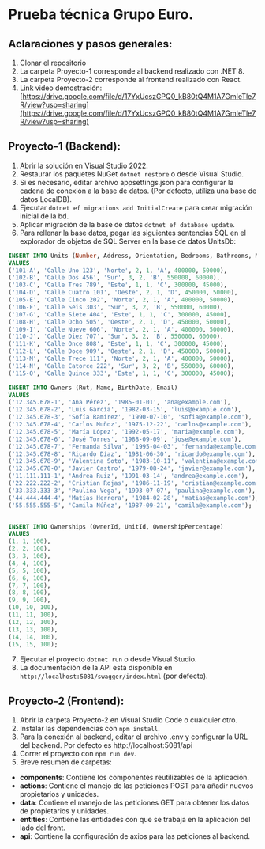 # Prueba técnica Grupo Euro.

## Aclaraciones y pasos generales:
1. Clonar el repositorio
2. La carpeta Proyecto-1 corresponde al backend realizado con .NET 8.
3. La carpeta Proyecto-2 corresponde al frontend realizado con React.
4. Link video demostración: [https://drive.google.com/file/d/17YxUcszGPQ0_kB80tQ4M1A7GmIeTle7R/view?usp=sharing](https://drive.google.com/file/d/17YxUcszGPQ0_kB80tQ4M1A7GmIeTle7R/view?usp=sharing)

## Proyecto-1 (Backend):
1. Abrir la solución en Visual Studio 2022.
2. Restaurar los paquetes NuGet `dotnet restore` o desde Visual Studio.
3. Si es necesario, editar archivo appsettings.json para configurar la cadena de conexión a la base de datos. (Por defecto, utiliza una base de datos LocalDB).
4. Ejecutar `dotnet ef migrations add InitialCreate` para crear migración inicial de la bd.
5. Aplicar migración de la base de datos `dotnet ef database update`.
6. Para rellenar la base datos, pegar las siguientes sentencias SQL en el explorador de objetos de SQL Server en la base de datos UnitsDb:
```sql
INSERT INTO Units (Number, Address, Orientation, Bedrooms, Bathrooms, Model, RentPrice, CommonExpense)
VALUES 
('101-A', 'Calle Uno 123', 'Norte', 2, 1, 'A', 400000, 50000),
('102-B', 'Calle Dos 456', 'Sur', 3, 2, 'B', 550000, 60000),
('103-C', 'Calle Tres 789', 'Este', 1, 1, 'C', 300000, 45000),
('104-D', 'Calle Cuatro 101', 'Oeste', 2, 1, 'D', 450000, 50000),
('105-E', 'Calle Cinco 202', 'Norte', 2, 1, 'A', 400000, 50000),
('106-F', 'Calle Seis 303', 'Sur', 3, 2, 'B', 550000, 60000),
('107-G', 'Calle Siete 404', 'Este', 1, 1, 'C', 300000, 45000),
('108-H', 'Calle Ocho 505', 'Oeste', 2, 1, 'D', 450000, 50000),
('109-I', 'Calle Nueve 606', 'Norte', 2, 1, 'A', 400000, 50000),
('110-J', 'Calle Diez 707', 'Sur', 3, 2, 'B', 550000, 60000),
('111-K', 'Calle Once 808', 'Este', 1, 1, 'C', 300000, 45000),
('112-L', 'Calle Doce 909', 'Oeste', 2, 1, 'D', 450000, 50000),
('113-M', 'Calle Trece 111', 'Norte', 2, 1, 'A', 400000, 50000),
('114-N', 'Calle Catorce 222', 'Sur', 3, 2, 'B', 550000, 60000),
('115-O', 'Calle Quince 333', 'Este', 1, 1, 'C', 300000, 45000);

INSERT INTO Owners (Rut, Name, BirthDate, Email)
VALUES 
('12.345.678-1', 'Ana Pérez', '1985-01-01', 'ana@example.com'),
('12.345.678-2', 'Luis García', '1982-03-15', 'luis@example.com'),
('12.345.678-3', 'Sofía Ramírez', '1990-07-10', 'sofia@example.com'),
('12.345.678-4', 'Carlos Muñoz', '1975-12-22', 'carlos@example.com'),
('12.345.678-5', 'María López', '1992-05-17', 'maria@example.com'),
('12.345.678-6', 'José Torres', '1988-09-09', 'jose@example.com'),
('12.345.678-7', 'Fernanda Silva', '1995-04-03', 'fernanda@example.com'),
('12.345.678-8', 'Ricardo Díaz', '1981-06-30', 'ricardo@example.com'),
('12.345.678-9', 'Valentina Soto', '1983-10-11', 'valentina@example.com'),
('12.345.678-0', 'Javier Castro', '1979-08-24', 'javier@example.com'),
('11.111.111-1', 'Andrea Ruiz', '1991-03-14', 'andrea@example.com'),
('22.222.222-2', 'Cristian Rojas', '1986-11-19', 'cristian@example.com'),
('33.333.333-3', 'Paulina Vega', '1993-07-07', 'paulina@example.com'),
('44.444.444-4', 'Matías Herrera', '1984-02-28', 'matias@example.com'),
('55.555.555-5', 'Camila Núñez', '1987-09-21', 'camila@example.com');


INSERT INTO Ownerships (OwnerId, UnitId, OwnershipPercentage)
VALUES 
(1, 1, 100),
(2, 2, 100),
(3, 3, 100),
(4, 4, 100),
(5, 5, 100),
(6, 6, 100),
(7, 7, 100),
(8, 8, 100),
(9, 9, 100),
(10, 10, 100),
(11, 11, 100),
(12, 12, 100),
(13, 13, 100),
(14, 14, 100),
(15, 15, 100);
```

7. Ejecutar el proyecto `dotnet run` o desde Visual Studio.
8. La documentación de la API está disponible en `http://localhost:5081/swagger/index.html` (por defecto).

## Proyecto-2 (Frontend):
1. Abrir la carpeta Proyecto-2 en Visual Studio Code o cualquier otro.
2. Instalar las dependencias con `npm install`.
3. Para la conexión al backend, editar el archivo .env y configurar la URL del backend. Por defecto es http://localhost:5081/api
4. Correr el proyecto con `npm run dev`.
5. Breve resumen de carpetas:
- **components**: Contiene los componentes reutilizables de la aplicación.
- **actions**: Contiene el manejo de las peticiones POST para añadir nuevos propietarios y unidades.
- **data**: Contiene el manejo de las peticiones GET para obtener los datos de propietarios y unidades.
- **entities**: Contiene las entidades con que se trabaja en la aplicación del lado del front.
- **api**: Contiene la configuración de axios para las peticiones al backend.
